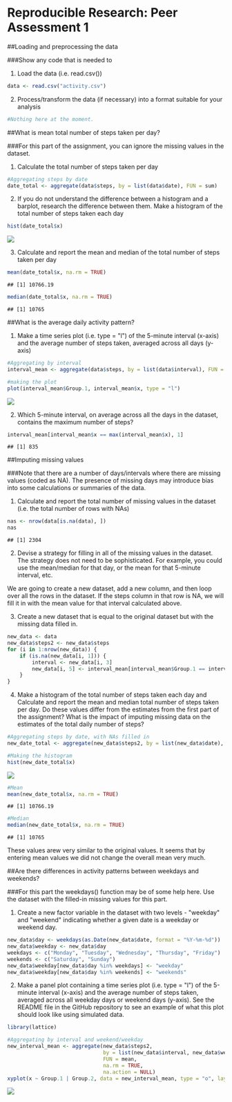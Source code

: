 # Reproducible Research: Peer Assessment 1

##Loading and preprocessing the data

###Show any code that is needed to

1. Load the data (i.e. read.csv())

```r
data <- read.csv("activity.csv")
```

2. Process/transform the data (if necessary) into a format suitable for your analysis

```r
#Nothing here at the moment.
```

##What is mean total number of steps taken per day?

###For this part of the assignment, you can ignore the missing values in the dataset.

1. Calculate the total number of steps taken per day

```r
#Aggregating steps by date
date_total <- aggregate(data$steps, by = list(data$date), FUN = sum)
```

2. If you do not understand the difference between a histogram and a barplot, research the difference between them. Make a histogram of the total number of steps taken each day

```r
hist(date_total$x)
```

![](PA1_template_files/figure-html/unnamed-chunk-4-1.png) 

3. Calculate and report the mean and median of the total number of steps taken per day

```r
mean(date_total$x, na.rm = TRUE)
```

```
## [1] 10766.19
```

```r
median(date_total$x, na.rm = TRUE)
```

```
## [1] 10765
```

##What is the average daily activity pattern?

1. Make a time series plot (i.e. type = "l") of the 5-minute interval (x-axis) and the average number of steps taken, averaged across all days (y-axis)


```r
#Aggregating by interval
interval_mean <- aggregate(data$steps, by = list(data$interval), FUN = mean, na.rm = TRUE, na.action = NULL)

#making the plot
plot(interval_mean$Group.1, interval_mean$x, type = "l")
```

![](PA1_template_files/figure-html/unnamed-chunk-6-1.png) 

2. Which 5-minute interval, on average across all the days in the dataset, contains the maximum number of steps?

```r
interval_mean[interval_mean$x == max(interval_mean$x), 1]
```

```
## [1] 835
```

##Imputing missing values

###Note that there are a number of days/intervals where there are missing values (coded as NA). The presence of missing days may introduce bias into some calculations or summaries of the data.

1. Calculate and report the total number of missing values in the dataset (i.e. the total number of rows with NAs)


```r
nas <- nrow(data[is.na(data), ])
nas
```

```
## [1] 2304
```

2. Devise a strategy for filling in all of the missing values in the dataset. The strategy does not need to be sophisticated. For example, you could use the mean/median for that day, or the mean for that 5-minute interval, etc.

We are going to create a new dataset, add a new column, and then loop over all the rows in the dataset. If the steps
column in that row is NA, we will fill it in with the mean value for that interval calculated above.

3. Create a new dataset that is equal to the original dataset but with the missing data filled in.


```r
new_data <- data
new_data$steps2 <- new_data$steps
for (i in 1:nrow(new_data)) {
    if (is.na(new_data[i, 1])) {
        interval <- new_data[i, 3]
        new_data[i, 5] <- interval_mean[interval_mean$Group.1 == interval, "x"]
    }
}
```

4. Make a histogram of the total number of steps taken each day and Calculate and report the mean and median total number of steps taken per day. Do these values differ from the estimates from the first part of the assignment? What is the impact of imputing missing data on the estimates of the total daily number of steps?


```r
#Aggregating steps by date, with NAs filled in
new_date_total <- aggregate(new_data$steps2, by = list(new_data$date), FUN = sum)

#Making the histogram
hist(new_date_total$x)
```

![](PA1_template_files/figure-html/unnamed-chunk-10-1.png) 

```r
#Mean
mean(new_date_total$x, na.rm = TRUE)
```

```
## [1] 10766.19
```

```r
#Median
median(new_date_total$x, na.rm = TRUE)
```

```
## [1] 10765
```

These values arew very similar to the original values. It seems that by entering mean values we did not change the overall mean very much.

##Are there differences in activity patterns between weekdays and weekends?

###For this part the weekdays() function may be of some help here. Use the dataset with the filled-in missing values for this part.

1. Create a new factor variable in the dataset with two levels - "weekday" and "weekend" indicating whether a given date is a weekday or weekend day.


```r
new_data$day <- weekdays(as.Date(new_data$date, format = "%Y-%m-%d"))
new_data$weekday <- new_data$day
weekdays <- c("Monday", "Tuesday", "Wednesday", "Thursday", "Friday")
weekends <- c("Saturday", "Sunday")
new_data$weekday[new_data$day %in% weekdays] <- "weekday"
new_data$weekday[new_data$day %in% weekends] <- "weekends"
```

2. Make a panel plot containing a time series plot (i.e. type = "l") of the 5-minute interval (x-axis) and the average number of steps taken, averaged across all weekday days or weekend days (y-axis). See the README file in the GitHub repository to see an example of what this plot should look like using simulated data.


```r
library(lattice)

#Aggregating by interval and weekend/weekday
new_interval_mean <- aggregate(new_data$steps2, 
                               by = list(new_data$interval, new_data$weekday), 
                               FUN = mean, 
                               na.rm = TRUE, 
                               na.action = NULL)
xyplot(x ~ Group.1 | Group.2, data = new_interval_mean, type = "o", layout = c(1,2))
```

![](PA1_template_files/figure-html/unnamed-chunk-12-1.png) 
